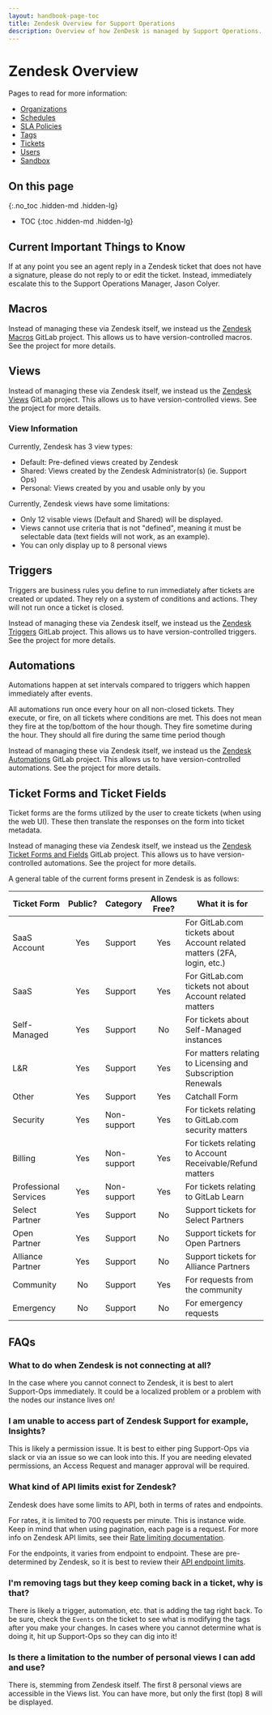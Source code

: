 ```yaml
---
layout: handbook-page-toc
title: Zendesk Overview for Support Operations
description: Overview of how ZenDesk is managed by Support Operations.
---
```


# Zendesk Overview

Pages to read for more information:

* [Organizations](organizations.html)
* [Schedules](schedules.html)
* [SLA Policies](slas.html)
* [Tags](tags.html)
* [Tickets](tickets.html)
* [Users](users.html)
* [Sandbox](sandbox.html)

## On this page
{:.no_toc .hidden-md .hidden-lg}

- TOC
{:toc .hidden-md .hidden-lg}

## Current Important Things to Know

If at any point you see an agent reply in a Zendesk ticket that does not have a
signature, please do not reply to or edit the ticket. Instead, immediately
escalate this to the Support Operations Manager, Jason Colyer.

## Macros

Instead of managing these via Zendesk itself, we instead us the
[Zendesk Macros](https://gitlab.com/gitlab-com/support/support-ops/zendesk-macros/)
GitLab project. This allows us to have version-controlled macros. See the
project for more details.

## Views

Instead of managing these via Zendesk itself, we instead us the
[Zendesk Views](https://gitlab.com/gitlab-com/support/support-ops/zendesk-views)
GitLab project. This allows us to have version-controlled views. See the
project for more details.

### View Information

Currently, Zendesk has 3 view types:

* Default: Pre-defined views created by Zendesk
* Shared: Views created by the Zendesk Administrator(s) (ie. Support Ops)
* Personal: Views created by you and usable only by you

Currently, Zendesk views have some limitations:

* Only 12 visable views (Default and Shared) will be displayed.
* Views cannot use criteria that is not "defined", meaning it must be selectable data (text fields will not work, as an example).
* You can only display up to 8 personal views

## Triggers

Triggers are business rules you define to run immediately after tickets are
created or updated. They rely on a system of conditions and actions. They will
not run once a ticket is closed.

Instead of managing these via Zendesk itself, we instead us the
[Zendesk Triggers](https://gitlab.com/gitlab-com/support/support-ops/zendesk-triggers)
GitLab project. This allows us to have version-controlled triggers. See the
project for more details.

## Automations
Automations happen at set intervals compared to triggers which happen immediately after events. 

All automations run once every hour on all non-closed tickets. They execute, or
fire, on all tickets where conditions are met. This does not mean they fire at
the top/bottom of the hour though. They fire sometime during the hour. They
should all fire during the same time period though

Instead of managing these via Zendesk itself, we instead us the
[Zendesk Automations](https://gitlab.com/gitlab-com/support/support-ops/zendesk-automations)
GitLab project. This allows us to have version-controlled automations. See the
project for more details.

## Ticket Forms and Ticket Fields

Ticket forms are the forms utilized by the user to create tickets (when using
the web UI). These then translate the responses on the form into ticket
metadata.

Instead of managing these via Zendesk itself, we instead us the
[Zendesk Ticket Forms and Fields](https://gitlab.com/gitlab-com/support/support-ops/zendesk-ticket-forms-and-fields )
GitLab project. This allows us to have version-controlled automations. See the
project for more details.

A general table of the current forms present in Zendesk is as follows:

| Ticket Form | Public? | Category | Allows Free? | What it is for |
|---|:-:|---|:-:|---|
| SaaS Account | Yes | Support | Yes | For GitLab.com tickets about Account related matters (2FA, login, etc.) |
| SaaS | Yes | Support | Yes | For GitLab.com tickets not about Account related matters |
| Self-Managed | Yes | Support | No | For tickets about Self-Managed instances |
| L&R | Yes | Support | Yes | For matters relating to Licensing and Subscription Renewals |
| Other | Yes | Support | Yes | Catchall Form |
| Security | Yes | Non-support | Yes | For tickets relating to GitLab.com security matters |
| Billing | Yes | Non-support | Yes | For tickets relating to Account Receivable/Refund matters |
| Professional Services | Yes | Non-support | Yes | For tickets relating to GitLab Learn |
| Select Partner | Yes | Support | No | Support tickets for Select Partners |
| Open Partner | Yes | Support | No | Support tickets for Open Partners |
| Alliance Partner | Yes | Support | No | Support tickets for Alliance Partners |
| Community | No | Support | Yes | For requests from the community |
| Emergency | No | Support | No | For emergency requests |

## FAQs

### What to do when Zendesk is not connecting at all?

In the case where you cannot connect to Zendesk, it is best to alert Support-Ops
immediately. It could be a localized problem or a problem with the nodes our
instance lives on!

### I am unable to access part of Zendesk Support for example, Insights?

This is likely a permission issue. It is best to either ping Support-Ops via
slack or via an issue so we can look into this. If you are needing elevated
permissions, an Access Request and manager approval will be required.

### What kind of API limits exist for Zendesk?

Zendesk does have some limits to API, both in terms of rates and endpoints.

For rates, it is limited to 700 requests per minute. This is instance wide.
Keep in mind that when using pagination, each page is a request. For more info
on Zendesk API limits, see their
[Rate limiting documentation](https://developer.zendesk.com/rest_api/docs/support/introduction#rate-limits).

For the endpoints, it varies from endpoint to endpoint. These are pre-determined
by Zendesk, so it is best to review their
[API endpoint limits](https://developer.zendesk.com/rest_api/docs/support/introduction#endpoint-specific-rate-limits).

### I'm removing tags but they keep coming back in a ticket, why is that?

There is likely a trigger, automation, etc. that is adding the tag right back.
To be sure, check the `Events` on the ticket to see what is modifying the tags
after you make your changes. In cases where you cannot determine what is doing
it, hit up Support-Ops so they can dig into it!

### Is there a limitation to the number of personal views I can add and use?

There is, stemming from Zendesk itself. The first 8 personal views are
accessible in the Views list. You can have more, but only the first (top) 8 will
be displayed.
